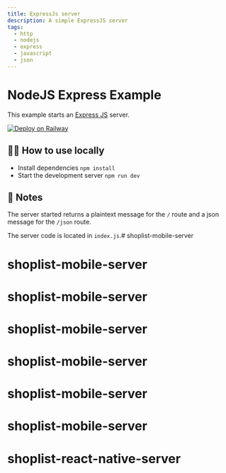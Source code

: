 ```yaml
---
title: ExpressJs server
description: A simple ExpressJS server
tags:
  - http
  - nodejs
  - express
  - javascript
  - json
---
```


# NodeJS Express Example

This example starts an [Express JS](https://expressjs.com/) server.

[![Deploy on Railway](https://railway.app/button.svg)](https://railway.app/template/FZLQ6q?referralCode=ySCnWl)

## 💁‍♀️ How to use locally

- Install dependencies `npm install`
- Start the development server `npm run dev`

## 📝 Notes

The server started returns a plaintext message for the `/` route and a json message for the `/json` route.

The server code is located in `index.js`.# shoplist-mobile-server
# shoplist-mobile-server
# shoplist-mobile-server
# shoplist-mobile-server
# shoplist-mobile-server
# shoplist-mobile-server
# shoplist-mobile-server
# shoplist-react-native-server
